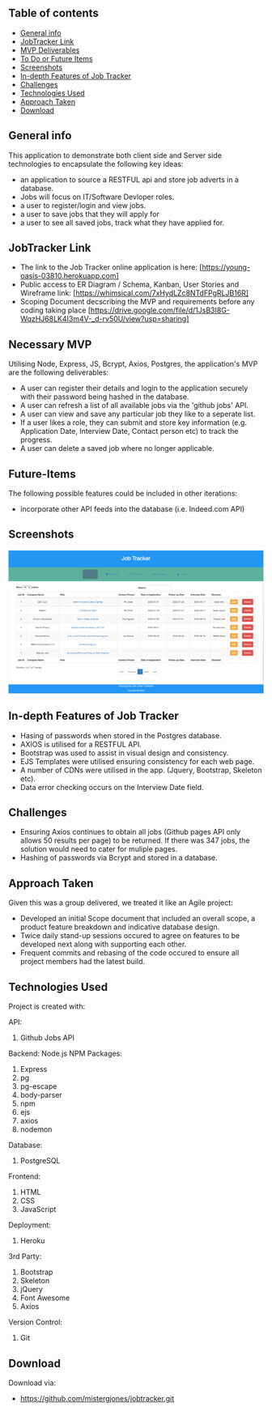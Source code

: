 ## Table of contents

-   [General info](#general-info)
-   [JobTracker Link](#JobTracker-link)
-   [MVP Deliverables](#necessary-MVP)
-   [To Do or Future Items](#Future-Items)
-   [Screenshots](#screenshots)
-   [In-depth Features of Job Tracker](#in-depth-features-of-Job-Tracker)
-   [Challenges](#challenges)
-   [Technologies Used](#technologies-used)
-   [Approach Taken](#approach-taken)
-   [Download](#download)

## General info

This application to demonstrate both client side and Server side technologies to encapsulate the following key ideas:

-   an application to source a RESTFUL api and store job adverts in a database.
-   Jobs will focus on IT/Software Devloper roles.
-   a user to register/login and view jobs.
-   a user to save jobs that they will apply for
-   a user to see all saved jobs, track what they have applied for.

## JobTracker Link

-   The link to the Job Tracker online application is here:
    [https://young-oasis-03810.herokuapp.com]
-   Public access to ER Diagram / Schema, Kanban, User Stories and Wireframe link:
    [https://whimsical.com/7xHydLZc8NTdFPgRLJB16R]
-   Scoping Document decscribing the MVP and requirements before any coding taking place
    [https://drive.google.com/file/d/1JsB3I8G-WqzHJ68LK4I3m4V-_d-rv50U/view?usp=sharing]

## Necessary MVP

Utilising Node, Express, JS, Bcrypt, Axios, Postgres, the application's MVP are the following deliverables:

-   A user can register their details and login to the application securely with their password being hashed in the database.
-   A user can refresh a list of all available jobs via the 'github jobs' API.
-   A user can view and save any particular job they like to a seperate list.
-   If a user likes a role, they can submit and store key information (e.g. Application Date, Interview Date, Contact person etc) to track the progress.
-   A user can delete a saved job where no longer applicable.

## Future-Items

The following possible features could be included in other iterations:

-   incorporate other API feeds into the database (i.e. Indeed.com API)

## Screenshots

![Example screenshot](screenshot.png)

## In-depth Features of Job Tracker

-   Hasing of passwords when stored in the Postgres database.
-   AXIOS is utilised for a RESTFUL API.
-   Bootstrap was used to assist in visual design and consistency.
-   EJS Templates were utilised ensuring consistency for each web page.
-   A number of CDNs were utilised in the app. (Jquery, Bootstrap, Skeleton etc).
-   Data error checking occurs on the Interview Date field.

## Challenges

-   Ensuring Axios continues to obtain all jobs (Github pages API only allows 50 results per page) to be returned. If there was 347 jobs, the solution would need to cater for muliple pages.
-   Hashing of passwords via Bcrypt and stored in a database.

## Approach Taken

Given this was a group delivered, we treated it like an Agile project:

-   Developed an initial Scope document that included an overall scope, a product feature breakdown and indicative database design.
-   Twice daily stand-up sessions occured to agree on features to be developed next along with supporting each other.
-   Frequent commits and rebasing of the code occured to ensure all project members had the latest build.

## Technologies Used

Project is created with:

API:

1. Github Jobs API

Backend: Node.js
NPM Packages:

1. Express
2. pg
3. pg-escape
4. body-parser
5. npm
6. ejs
7. axios
8. nodemon

Database:

1. PostgreSQL

Frontend:

1. HTML
2. CSS
3. JavaScript

Deployment:

1. Heroku

3rd Party:

1. Bootstrap
2. Skeleton
3. jQuery
4. Font Awesome
5. Axios

Version Control:

1. Git

## Download

Download via:

-   https://github.com/mistergjones/jobtracker.git
